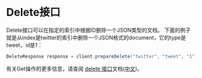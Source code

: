 # Delete接口

Delete接口可以在指定的索引中根据ID删除一个JSON类型的文档。
下面的例子就是从index是twitter的索引中删除一个JSON格式的document，它的type是tweet，id是1：

```java
DeleteResponse response = client.prepareDelete("twitter", "tweet", "1").get();
```

有关Get操作的更多信息，请查阅 [delete 接口](https://www.elastic.co/guide/en/elasticsearch/reference/6.2/docs-delete.html)文档([中文](https://www.elastic.co/guide/cn/elasticsearch/guide/current/delete-doc.html))。
